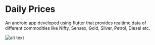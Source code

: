 # Daily Prices

An android app developed using flutter that provides realtime data of different commodities like Nifty, Sensex, Gold, Silver, Petrol, Diesel etc.

![alt text](https://github.com/hemantnigam/Daily-Prices/tree/master/assets/images/screenshot.jpeg?raw=true "Screenshot")
